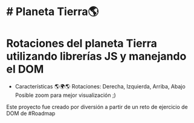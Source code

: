 # # Planeta Tierra🌎

# Rotaciones del planeta Tierra utilizando librerías JS y manejando el DOM 

- Características 🌎🌍🌎 
Rotaciones: Derecha, Izquierda, Arriba, Abajo
Posible zoom para mejor visualización ;)

Este proyecto fue creado por diversión a partir de un reto de ejercicio de DOM de #Roadmap 
